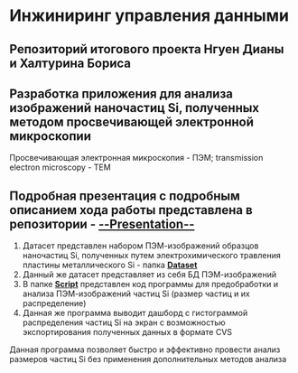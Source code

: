 # Инжиниринг управления данными
## Репозиторий итогового проекта Нгуен Дианы и Халтурина Бориса
## Разработка приложения для анализа изображений наночастиц Si, полученных методом просвечивающей электронной микроскопии
Просвечивающая электронная микроскопия - ПЭМ; transmission electron microscopy - TEM
## Подробная презентация с подробным описанием хода работы представлена в репозитории - [--Presentation--](https://github.com/fyjprog/TEM-Analysis/blob/main/Presentation.pptx)
1. Датасет представлен набором ПЭМ-изображений образцов наночастиц Si, полученных путем электрохимического травления пластины металлического Si - папка [**Dataset**](https://github.com/fyjprog/TEM-Analysis/tree/main/Dataset)
2. Данный же датасет представляет из себя БД ПЭМ-изображений
3. В папке [**Script**](https://github.com/fyjprog/TEM-Analysis/tree/main/Script) представлен код программы для предобработки и анализа ПЭМ-изображений частиц Si (размер частиц и их распределение) 
4. Данная же программа выводит дашборд с гистограммой распределения частиц Si на экран с возможностью экспортирования полученных данных в формате CVS

Данная программа позволяет быстро и эффективно провести анализ размеров частиц Si без применения дополнительных методов анализа
